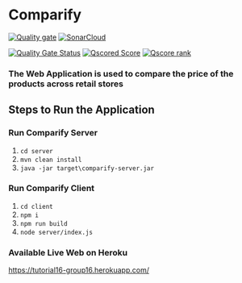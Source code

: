 # Comparify #
 [![Quality gate](https://sonarcloud.io/api/project_badges/quality_gate?project=comparify)](https://sonarcloud.io/summary/new_code?id=comparify)  [![SonarCloud](https://sonarcloud.io/images/project_badges/sonarcloud-white.svg)](https://sonarcloud.io/summary/new_code?id=comparify)

[![Quality Gate Status](https://sonarcloud.io/api/project_badges/measure?project=comparify&metric=alert_status)](https://sonarcloud.io/summary/new_code?id=comparify) [![Qscored Score](https://qscored.com/badge/ee2bfbf02818762a4736efda23ce7d079e6057b846d07bf78a7c3f0b02c6cf05/score/)](https://qscored.com/summary/145ef366-ace3-4f34-8e5c-d05128908504/506/)  [![Qscore rank](https://qscored.com/badge/ee2bfbf02818762a4736efda23ce7d079e6057b846d07bf78a7c3f0b02c6cf05/rank/)](https://qscored.com/summary/145ef366-ace3-4f34-8e5c-d05128908504/506/)
  
  
### The Web Application is used to compare the price of the products across retail stores

## Steps to Run the Application ##

### Run Comparify Server ###

1. `cd server`
2. `mvn clean install`
3. `java -jar target\comparify-server.jar`

 
### Run Comparify Client ###
 
1. `cd client`
2. `npm i`
3. `npm run build`
4. `node server/index.js`

### Available Live Web on Heroku ###
https://tutorial16-group16.herokuapp.com/
